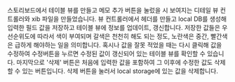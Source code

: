 스토리보드에서 테이블 뷰를 만들고 메모 추가 버튼을 눌렀을 시 보여지는 디테일 뷰 컨트롤러와 xib 파일을 만들었습니다.
뷰 컨트롤러에서 헤더를 만들고 local DB를 생성해 입력한 필드 값을 저장하고 테이블 뷰에 정보를 업데이트, 갱신합니다.
저장한 값들은 우선순위도에 따라서 색이 부여되며 갈색은 천천히 해도 되는 정도, 노란색은 중간, 빨간색은 급하게 해야하는 일을 의미합니다.
혹시나 값을 잘못 적었을 때는 다시 클릭해 값을 수정하여 수정버튼을 누르면 수정된 값이 갱신되어 있는 테이블 뷰를 확인할 수 있습니다.
마지막으로 '삭제' 버튼은 처음에 입력한 값을 포함하여 그 이후에 수정한 값도 삭제할 수 있는 버튼입니다. 
삭제 버튼을 눌러서 local storage에 있는 값을 삭제합니다.
